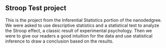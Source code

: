 ## Stroop Test project

This is the project from the Inferential Statistics portion of the nanodedgree. We were asked to use descriptive statistics and a statistical test to analyze the Stroop effect, a classic result of experimental psychology. Then we were to give our readers a good intuition for the data and use statistical inference to draw a conclusion based on the results.
